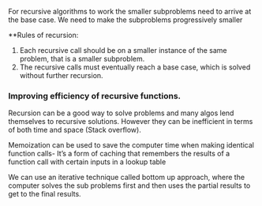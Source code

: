 For recursive algorithms to work the smaller subproblems need to arrive at the base case. 
We need to make the subproblems progressively smaller

**Rules of recursion:
1. Each recursive call should be on a smaller instance of the same problem, that is a smaller subproblem.
2. The recursive calls must eventually reach a base case, which is solved without further recursion.

### Improving efficiency of recursive functions.
Recursion can be a good way to solve problems and many algos lend themselves to recursive solutions.  However they can be inefficient in terms of both time and space (Stack overflow). 

Memoization can be used to save the computer time when making identical function calls- It’s a form of caching that remembers the results of a function call with certain inputs in a lookup table

We can use an iterative technique called bottom up approach, where the computer solves the sub problems first and then uses the partial results to get to the final results.



